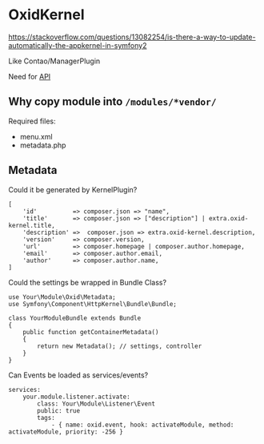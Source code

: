 # OxidKernel

https://stackoverflow.com/questions/13082254/is-there-a-way-to-update-automatically-the-appkernel-in-symfony2

Like Contao/ManagerPlugin

Need for [API](https://github.com/Sioweb/OxidApi)

## Why copy module into `/modules/*vendor/`

Required files:

- menu.xml
- metadata.php

## Metadata

Could it be generated by KernelPlugin?

```
[
    'id'          => composer.json => "name",
    'title'       => composer.json => ["description"] | extra.oxid-kernel.title,
    'description' =>  composer.json => extra.oxid-kernel.description,
    'version'     => composer.version,
    'url'         => composer.homepage | composer.author.homepage,
    'email'       => composer.author.email,
    'author'      => composer.author.name,
]
```

Could the settings be wrapped in Bundle Class?

```
use Your\Module\Oxid\Metadata;
use Symfony\Component\HttpKernel\Bundle\Bundle;

class YourModuleBundle extends Bundle
{
    public function getContainerMetadata()
    {
        return new Metadata(); // settings, controller
    }
}
```

Can Events be loaded as services/events?

```
services:
    your.module.listener.activate:
        class: Your\Module\Listener\Event
        public: true
        tags:
            - { name: oxid.event, hook: activateModule, method: activateModule, priority: -256 }
```
